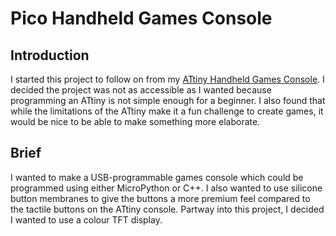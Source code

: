 # Pico Handheld Games Console

## Introduction

I started this project to follow on from my [ATtiny Handheld Games Console](https://github.com/SeanP2001/ATtiny_Handheld_Games_Console). I decided the project was not as accessible as I wanted because programming an ATtiny is not simple enough for a beginner. I also found that while the limitations of the ATtiny make it a fun challenge to create games, it would be nice to be able to make something more elaborate.

## Brief

I wanted to make a USB-programmable games console which could be programmed using either MicroPython or C++. I also wanted to use silicone button membranes to give the buttons a more premium feel compared to the tactile buttons on the ATtiny console. Partway into this project, I decided I wanted to use a colour TFT display.
